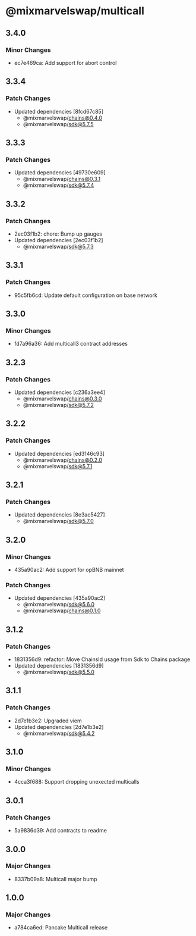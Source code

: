 # @mixmarvelswap/multicall

## 3.4.0

### Minor Changes

- ec7e469ca: Add support for abort control

## 3.3.4

### Patch Changes

- Updated dependencies [8fcd67c85]
  - @mixmarvelswap/chains@0.4.0
  - @mixmarvelswap/sdk@5.7.5

## 3.3.3

### Patch Changes

- Updated dependencies [49730e609]
  - @mixmarvelswap/chains@0.3.1
  - @mixmarvelswap/sdk@5.7.4

## 3.3.2

### Patch Changes

- 2ec03f1b2: chore: Bump up gauges
- Updated dependencies [2ec03f1b2]
  - @mixmarvelswap/sdk@5.7.3

## 3.3.1

### Patch Changes

- 95c5fb6cd: Update default configuration on base network

## 3.3.0

### Minor Changes

- fd7a96a36: Add multicall3 contract addresses

## 3.2.3

### Patch Changes

- Updated dependencies [c236a3ee4]
  - @mixmarvelswap/chains@0.3.0
  - @mixmarvelswap/sdk@5.7.2

## 3.2.2

### Patch Changes

- Updated dependencies [ed3146c93]
  - @mixmarvelswap/chains@0.2.0
  - @mixmarvelswap/sdk@5.7.1

## 3.2.1

### Patch Changes

- Updated dependencies [8e3ac5427]
  - @mixmarvelswap/sdk@5.7.0

## 3.2.0

### Minor Changes

- 435a90ac2: Add support for opBNB mainnet

### Patch Changes

- Updated dependencies [435a90ac2]
  - @mixmarvelswap/sdk@5.6.0
  - @mixmarvelswap/chains@0.1.0

## 3.1.2

### Patch Changes

- 1831356d9: refactor: Move ChainsId usage from Sdk to Chains package
- Updated dependencies [1831356d9]
  - @mixmarvelswap/sdk@5.5.0

## 3.1.1

### Patch Changes

- 2d7e1b3e2: Upgraded viem
- Updated dependencies [2d7e1b3e2]
  - @mixmarvelswap/sdk@5.4.2

## 3.1.0

### Minor Changes

- 4cca3f688: Support dropping unexected multicalls

## 3.0.1

### Patch Changes

- 5a9836d39: Add contracts to readme

## 3.0.0

### Major Changes

- 8337b09a8: Multicall major bump

## 1.0.0

### Major Changes

- a784ca6ed: Pancake Multicall release
